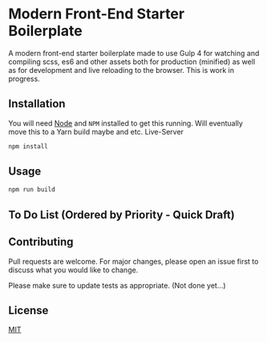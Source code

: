 # Modern Front-End Starter Boilerplate

A modern front-end starter boilerplate made to use Gulp 4 for watching and compiling scss, es6 and other assets both for production (minified) as well as for development and live reloading to the browser. This is work in progress.

## Installation

You will need [Node](https://nodejs.org/) and `NPM` installed to get this running. Will eventually move this to a Yarn build maybe and etc.
Live-Server

```bash
npm install
```

## Usage

```bash
npm run build
```

## To Do List (Ordered by Priority - Quick Draft)

## Contributing
Pull requests are welcome. For major changes, please open an issue first to discuss what you would like to change.

Please make sure to update tests as appropriate. (Not done yet...)

## License
[MIT](https://choosealicense.com/licenses/mit/)